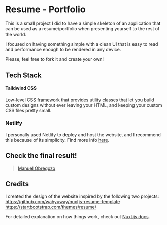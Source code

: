 # Resume - Portfolio 

This is a small project I did to have a simple skeleton of an application that can be used as a resume/portfolio when presenting yourself to the rest of the world.

I focused on having something simple with a clean UI that is easy to read and performance enough to be rendered in any device.

Please, feel free to fork it and create your own!

## Tech Stack

#### Taildwind CSS
Low-level CSS [framework](https://tailwindcss.com/) that provides utility classes that let you build custom designs without ever leaving your HTML, and keeping your custom CSS files pretty small.

### Netlify
I personally used Netlify to deploy and host the website, and I recommend this because of its simplicity. Find more info [here](https://www.netlify.com/).

## Check the final result!

> [Manuel Obregozo](https://www.manuelobregozo.com)

## Credits

I created the design of the website inspired by the following two projects:
https://github.com/wahyuway/nuxtjs-resume-template
https://startbootstrap.com/themes/resume/

For detailed explanation on how things work, check out [Nuxt.js docs](https://nuxtjs.org).
